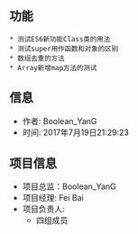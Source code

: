 ## 功能
	* 测试ES6新功能Class类的用法
	* 测试super用作函数和对象的区别
	* 数组去重的方法
	* Array新增map方法的测试

## 信息
* 作者: Boolean_YanG
* 时间: 2017年7月19日21:29:23

## 项目信息
* 项目总监：Boolean_YanG
* 项目经理: Fei Bai
* 项目负责人: 
	* 四组成员